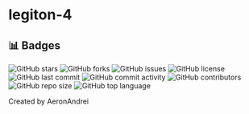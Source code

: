 # legiton-4

## 📊 Badges

![GitHub stars](https://img.shields.io/github/stars/AeronAndrei/legiton-4?style=flat-square) ![GitHub forks](https://img.shields.io/github/forks/AeronAndrei/legiton-4?style=flat-square) ![GitHub issues](https://img.shields.io/github/issues/AeronAndrei/legiton-4?style=flat-square) ![GitHub license](https://img.shields.io/github/license/AeronAndrei/legiton-4?style=flat-square) ![GitHub last commit](https://img.shields.io/github/last-commit/AeronAndrei/legiton-4?style=flat-square) ![GitHub commit activity](https://img.shields.io/github/commit-activity/m/AeronAndrei/legiton-4?style=flat-square) ![GitHub contributors](https://img.shields.io/github/contributors/AeronAndrei/legiton-4?style=flat-square) ![GitHub repo size](https://img.shields.io/github/repo-size/AeronAndrei/legiton-4?style=flat-square) ![GitHub top language](https://img.shields.io/github/languages/top/AeronAndrei/legiton-4?style=flat-square) 


Created by AeronAndrei
